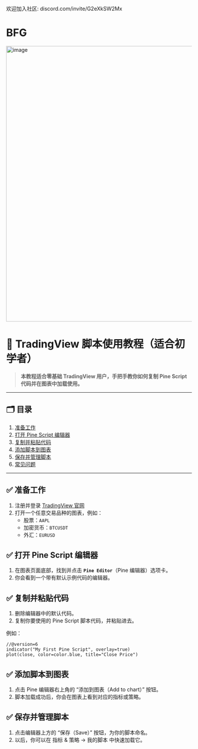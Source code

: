 欢迎加入社区: discord.com/invite/G2eXkSW2Mx

# BFG
<img width="1281" height="749" alt="image" src="https://github.com/user-attachments/assets/d5991b8c-5893-44ee-acb6-a75c8e267e4c" />

# 📘 TradingView 脚本使用教程（适合初学者）

> **本教程适合零基础 TradingView 用户，手把手教你如何复制 Pine Script 代码并在图表中加载使用。**

---

## 🗂 目录
1. [准备工作](#准备工作)  
2. [打开 Pine Script 编辑器](#打开-pine-script-编辑器)  
3. [复制并粘贴代码](#复制并粘贴代码)  
4. [添加脚本到图表](#添加脚本到图表)  
5. [保存并管理脚本](#保存并管理脚本)  
6. [常见问题](#常见问题)  

---

## ✅ 准备工作

1. 注册并登录 [TradingView 官网](https://www.tradingview.com/)  
2. 打开一个任意交易品种的图表，例如：  
   - 股票：`AAPL`  
   - 加密货币：`BTCUSDT`  
   - 外汇：`EURUSD`


## ✅ 打开 Pine Script 编辑器

1. 在图表页面底部，找到并点击 **`Pine Editor`**（Pine 编辑器）选项卡。  
2. 你会看到一个带有默认示例代码的编辑器。


## ✅ 复制并粘贴代码

1. 删除编辑器中的默认代码。  
2. 复制你要使用的 Pine Script 脚本代码，并粘贴进去。

例如：  

```pinescript
//@version=6
indicator("My First Pine Script", overlay=true)
plot(close, color=color.blue, title="Close Price")
```

## ✅ 添加脚本到图表
1. 点击 Pine 编辑器右上角的 “添加到图表（Add to chart）” 按钮。
2. 脚本加载成功后，你会在图表上看到对应的指标或策略。


## ✅ 保存并管理脚本
1. 点击编辑器上方的 “保存（Save）” 按钮，为你的脚本命名。
2. 以后，你可以在 指标 & 策略 → 我的脚本 中快速加载它。
